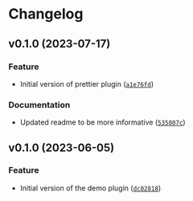 # Changelog

<!--next-version-placeholder-->

## v0.1.0 (2023-07-17)
### Feature
* Initial version of prettier plugin ([`a1e76fd`](https://github.com/robinvandernoord/su6-plugin-prettier/commit/a1e76fd461065db344f160ffb771fb4cb6b640b1))

### Documentation
* Updated readme to be more informative ([`535807c`](https://github.com/robinvandernoord/su6-plugin-prettier/commit/535807c2b5f3c59cb04d3b558d3c0d2a43db8b06))

## v0.1.0 (2023-06-05)
### Feature

* Initial version of the demo plugin ([`dc02818`](https://github.com/robinvandernoord/su6-plugin-demo/commit/dc02818b5d361469fa0ca480eee7394628faad89))
